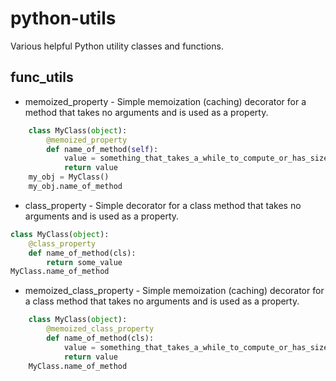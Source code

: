 python-utils
============

Various helpful Python utility classes and functions.


func_utils
----------

  * memoized_property - Simple memoization (caching) decorator for a method that takes no arguments and is used as a property.

```python
    class MyClass(object):
        @memoized_property
        def name_of_method(self):
            value = something_that_takes_a_while_to_compute_or_has_size_effects()
            return value
    my_obj = MyClass()
    my_obj.name_of_method
```

  * class_property - Simple decorator for a class method that takes no arguments and is used as a property.

```python
class MyClass(object):
    @class_property
    def name_of_method(cls):
        return some_value
MyClass.name_of_method
```

  * memoized_class_property - Simple memoization (caching) decorator for a class method that takes no arguments and is used as a property.
 
```python
    class MyClass(object):
        @memoized_class_property
        def name_of_method(cls):
            value = something_that_takes_a_while_to_compute_or_has_size_effects()
            return value
    MyClass.name_of_method
```
  
